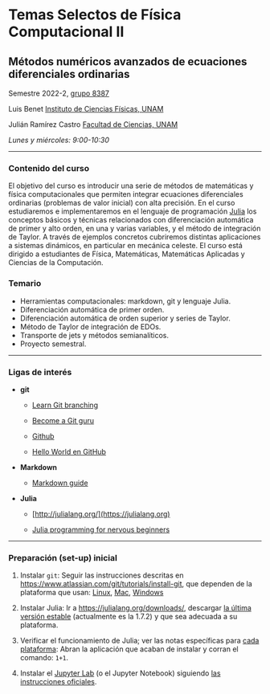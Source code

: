 # Temas Selectos de Física Computacional II

## Métodos numéricos avanzados de ecuaciones diferenciales ordinarias

Semestre 2022-2, [grupo 8387](https://aulas-virtuales.cuaed.unam.mx/)

Luis Benet
[Instituto de Ciencias Físicas, UNAM](https://www.fis.unam.mx)

Julián Ramírez Castro
[Facultad de Ciencias, UNAM](http://www.fciencias.unam.mx)


*Lunes y miércoles: 9:00-10:30*


---

### Contenido del curso

El objetivo del curso es introducir una serie de métodos de matemáticas y física computacionales que permiten integrar ecuaciones diferenciales ordinarias (problemas de valor inicial) con alta precisión. En el curso estudiaremos e implementaremos en el lenguaje de programación [Julia](https://julialang.org) los conceptos básicos y técnicas relacionados con diferenciación automática de primer y alto orden, en una y varias variables, y el método de integración de Taylor. A través de ejemplos concretos cubriremos distintas aplicaciones a sistemas dinámicos, en particular en mecánica celeste. El curso está dirigido a estudiantes de Física, Matemáticas, Matemáticas Aplicadas y Ciencias de la Computación.

### Temario

- Herramientas computacionales: markdown, git y lenguaje Julia.
- Diferenciación automática de primer orden.
- Diferenciación automática de orden superior y series de Taylor.
- Método de Taylor de integración de EDOs.
- Transporte de jets y métodos semianalíticos.
- Proyecto semestral.

---

### Ligas de interés

- **git**
	- [Learn Git branching](https://learngitbranching.js.org/)

	- [Become a Git guru](https://www.atlassian.com/git/tutorials/)

	- [Github](https://docs.github.com/en/github/getting-started-with-github)

	- [Hello World en GitHub](https://guides.github.com/activities/hello-world/)

- **Markdown**
	- [Markdown guide](https://www.markdownguide.org/getting-started/)

- **Julia**
	- [http://julialang.org/](https://julialang.org)

	- [Julia programming for nervous beginners](https://www.youtube.com/watch?v=ub3tqCWZmo4&list=PLP8iPy9hna6Qpx0MgGyElJ5qFlaIXYf1R)

---

### Preparación (set-up) inicial

1. Instalar `git`:
    Seguir las instrucciones descritas en https://www.atlassian.com/git/tutorials/install-git, que dependen de la plataforma que usan:  [Linux](https://www.atlassian.com/git/tutorials/install-git#linux), [Mac](https://www.atlassian.com/git/tutorials/install-git#mac-os-x),  [Windows](https://www.atlassian.com/git/tutorials/install-git#windows)

2. Instalar Julia:
    Ir a https://julialang.org/downloads/, descargar [la última versión estable](https://julialang.org/downloads/#current_stable_release) (actualmente es la 1.7.2) y  que sea adecuada a su plataforma.

3. Verificar el funcionamiento de Julia; ver las notas específicas para [cada plataforma](https://julialang.org/downloads/platform/):
    Abran la aplicación que acaban de instalar y corran el comando: `1+1`.

4. Instalar el [Jupyter Lab](https://jupyter.org/) (o el Jupyter Notebook) siguiendo [las instrucciones oficiales](https://jupyter.org/install).

